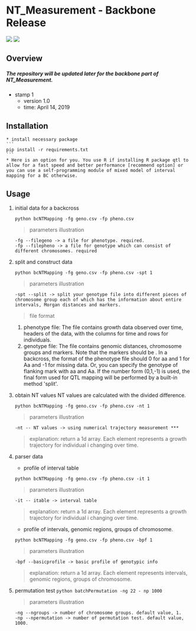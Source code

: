 # NT_Measurement - Backbone Release
![](https://img.shields.io/badge/NT_Measurement-Backbone-519dd9.svg)
![](https://img.shields.io/badge/last_released_date-April_2019-green.svg)
## Overview
##### The repository will be updated later for the backbone part of NT_Measurement.

* stamp 1
    + version 1.0
    + time: April 14, 2019

## Installation
	* install necessary package
	```
	pip install -r requirements.txt
	```
	* Here is an option for you. You use R if installing R package qtl to allow for a fast speed and better performance [recommend option] or you can use a self-programming module of mixed model of interval mapping for a BC otherwise. 

## Usage

1. initial data for a backcross
	```
	python bcNTMapping -fg geno.csv -fp pheno.csv
	```
	> parameters illustration
	```
	-fg --filegeno -> a file for phenotype. required.
	-fp --filepheno -> a file for genotype which can consist of different chromosomes. required
	```

2. split and construct data
	```
	python bcNTMapping -fg geno.csv -fp pheno.csv -spt 1
	```
	> parameters illustration
	```
	-spt --split -> split your genotype file into different pieces of chromosome group each of which has the information about entire intervals, Morgan distances and markers.
	```
	> file format
	1. phenotype file: The file contains growth data observed over time, headers of the data, with the columns for time and rows for individuals.
	2. genotype file: The file contains genomic distances, chromosome groups and markers. Note that the markers should be . In a backcross, the format of the phenotype file should 0 for aa and 1 for Aa and -1 for missing data. Or, you can specify the genotype of flanking mark with aa and Aa. If the number form (0,1,-1) is used, the final form used for QTL mapping will be performed by a built-in method 'split'.

3. obtain NT values
	NT values are calculated with the divided difference.
	```
	python bcNTMapping -fg geno.csv -fp pheno.csv -nt 1
	```
	> parameters illustration
	```
	-nt -- NT values -> using numerical trajectory measurement ***
	```
	> explanation: 
	return a 1d array. Each element represents a growth trajectory for individual i changing over time.

4. parser data
	* profile of interval table 
	```
	python bcNTMapping -fg geno.csv -fp pheno.csv -it 1
	```
	> parameters illustration
	```
	-it -- itable -> interval table
	```
	> explanation: 
	return a 1d array. Each element represents a growth trajectory for individual i changing over time.
	* profile of intervals, genomic regions, groups of chromosome.
	```
	python bcNTMapping -fg geno.csv -fp pheno.csv -bpf 1
	```
	> parameters illustration
	```
	-bpf --basicprofile -> basic profile of genotypic info
	```
	> explanation: 
	return a 1d array. Each element represents intervals, genomic regions, groups of chromosome.

5. permutation test
	```python batchPermutation -ng 22 - np 1000```
	> parameters illustration
	```
	-ng --ngroups -> number of chromosome groups. default value, 1.
	-np --npermutation -> number of permutation test. default value, 1000.
	```